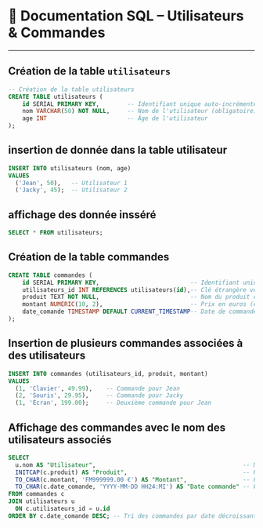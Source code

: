 # 📘 Documentation SQL – Utilisateurs & Commandes

---

## Création de la table `utilisateurs`

```sql
-- Création de la table utilisateurs
CREATE TABLE utilisateurs (
    id SERIAL PRIMARY KEY,        -- Identifiant unique auto-incrémenté
    nom VARCHAR(50) NOT NULL,     -- Nom de l'utilisateur (obligatoire)
    age INT                       -- Âge de l'utilisateur
);
```
## insertion de donnée dans la table utilisateur 

```sql
INSERT INTO utilisateurs (nom, age)
VALUES 
  ('Jean', 50),   -- Utilisateur 1
  ('Jacky', 45);  -- Utilisateur 2
```
## affichage des donnée insséré 

```sql
SELECT * FROM utilisateurs;
```

## Création de la table commandes

```sql
CREATE TABLE commandes (
    id SERIAL PRIMARY KEY,                          -- Identifiant unique
    utilisateurs_id INT REFERENCES utilisateurs(id),-- Clé étrangère vers utilisateurs
    produit TEXT NOT NULL,                          -- Nom du produit commandé
    montant NUMERIC(10, 2),                         -- Prix en euros (ex: 49.99)
    date_comande TIMESTAMP DEFAULT CURRENT_TIMESTAMP-- Date de commande générée automatiquement
);
```

## Insertion de plusieurs commandes associées à des utilisateurs
```sql
INSERT INTO commandes (utilisateurs_id, produit, montant)
VALUES 
  (1, 'Clavier', 49.99),    -- Commande pour Jean
  (2, 'Souris', 29.95),     -- Commande pour Jacky
  (1, 'Écran', 199.00);     -- Deuxième commande pour Jean
```

## Affichage des commandes avec le nom des utilisateurs associés
```sql
SELECT 
  u.nom AS "Utilisateur",                                          -- Nom de l'utilisateur
  INITCAP(c.produit) AS "Produit",                                 -- Produit (première lettre en majuscule)
  TO_CHAR(c.montant, 'FM999999.00 €') AS "Montant",                -- Format de montant en euros
  TO_CHAR(c.date_comande, 'YYYY-MM-DD HH24:MI') AS "Date commande" -- Formatage de la date 
FROM commandes c
JOIN utilisateurs u 
  ON c.utilisateurs_id = u.id
ORDER BY c.date_comande DESC; -- Tri des commandes par date décroissante
```
